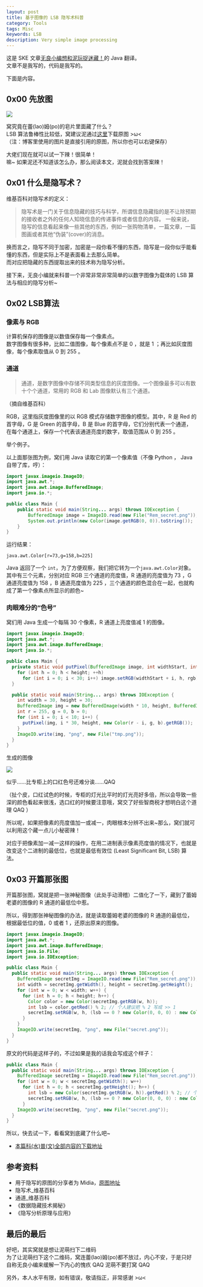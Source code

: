 ```yaml
---
layout: post
title: 基于图像的 LSB 隐写术科普
category: Tools
tags: Misc
keywords: LSB
description: Very simple image processing
---
```


这是 SKE 文章[无良小编想和泥玩捉迷藏！](https://zhuanlan.zhihu.com/p/32092460)的 Java 翻译。  
文章不是我写的，代码是我写的。

下面是内容。

## 0x00 先放图

![](https://raw.githubusercontent.com/SKE48Cyto/Rem_steg/master/Rem_secret.png)

窝究竟在蕾(lao)姆(po)的皂片里面藏了什么？  
LSB 算法鲁棒性比较低，窝建议泥通过[这里](https://raw.githubusercontent.com/SKE48Cyto/Rem_steg/master/Rem_secret.png)下载原图 >ω<  
（注：博客里使用的图片是直接引用的原图，所以你也可以右键保存）

大佬们现在就可以试一下辣！很简单！  
嘛\~ 如果泥还不知道该怎么办，那么阅读本文，泥就会找到答案辣！

## 0x01 什么是隐写术？

维基百科对隐写术的定义：

> 隐写术是一门关于信息隐藏的技巧与科学，所谓信息隐藏指的是不让除预期的接收者之外的任何人知晓信息的传递事件或者信息的内容。
一般来说，隐写的信息看起来像一些其他的东西，例如一张购物清单，一篇文章，一篇图画或者其他“伪装”(cover)的消息。

换而言之，隐写不同于加密，加密是一段你看不懂的东西，隐写是一段你似乎能看懂的东西，但是实际上不是表面看上去那么简单。  
而对应把隐藏的东西提取出来的技术称为隐写分析。

接下来，无良小编就来科普一个非常非常非常简单的以数字图像为载体的 LSB 算法与相应的隐写分析\~

## 0x02 LSB算法

### 像素与 RGB

计算机保存的图像是以数值保存每一个像素点。  
数字图像有很多种，比如二值图像，每个像素点不是 0 ，就是 1 ；再比如灰度图像，每个像素取值从 0 到 255 。

### 通道

> 通道，是数字图像中存储不同类型信息的灰度图像。一个图像最多可以有数十个个通道，常用的 RGB 和 Lab 图像默认有三个通道。

（摘自维基百科）

RGB，这里指灰度图像里的以 RGB 模式存储数字图像的模型。其中，R 是 Red 的首字母，G 是 Green 的首字母，B 是 Blue 的首字母，它们分别代表一个通道，在每个通道上，保存一个代表该通道亮度的数字，取值范围从 0 到 255 。

举个例子。

以上面那张图为例，窝们用 Java 读取它的第一个像素值（不像 Python ， Java 自带了库，哼）：

```java
import javax.imageio.ImageIO;
import java.awt.*;
import java.awt.image.BufferedImage;
import java.io.*;

public class Main {
	public static void main(String... args) throws IOException {
		BufferedImage image = ImageIO.read(new File("Rem_secret.png"));
		System.out.println(new Color(image.getRGB(0, 0)).toString());
	}
}
```

运行结果：

```
java.awt.Color[r=73,g=158,b=225]
```

Java 返回了一个 `int`，为了方便观察，我们把它转为一个`java.awt.Color`对象。  
其中有三个元素，分别对应 RGB 三个通道的亮度值，R 通道的亮度值为 73 ，G 通道亮度值为 158 ，B 通道亮度值为 225 ，三个通道的颜色混合在一起，也就构成了第一个像素点所显示的颜色~

### 肉眼难分的“色号”

窝们用 Java 生成一个每隔 30 个像素，R 通道上亮度值减 1 的图像。

```java
import javax.imageio.ImageIO;
import java.awt.*;
import java.awt.image.BufferedImage;
import java.io.*;

public class Main {
  private static void putPixel(BufferedImage image, int widthStart, int height, int rgb) {
    for (int h = 0; h < height; ++h)
      for (int i = 0; i < 30; i++) image.setRGB(widthStart + i, h, rgb);
  }

  public static void main(String... args) throws IOException {
    int width = 30, height = 30;
    BufferedImage img = new BufferedImage(width * 10, height, BufferedImage.TYPE_INT_RGB);
    int r = 255, g = 0, b = 0;
    for (int i = 0; i < 10; i++) {
      putPixel(img, i * 30, height, new Color(r - i, g, b).getRGB());
    }
    ImageIO.write(img, "png", new File("tmp.png"));
  }
}
```

生成的图像

![](https://raw.githubusercontent.com/SKE48Cyto/Rem_steg/master/tmp.png)

似乎……比专柜上的口红色号还难分诶……QAQ

（扯个皮，口红试色的时候，专柜的灯光比平时的灯光亮好多倍，所以会导致一些深的颜色看起来很浅，选口红的时候要注意哦，窝交了好些智商税才想明白这个道理 QAQ ）

所以呢，如果把像素的亮度值加一或减一，肉眼根本分辨不出来~那么，窝们就可以利用这个藏一点儿小秘密辣！

对应于把像素加一减一这样的操作，在用二进制表示像素亮度值的情况下，也就是改变这个二进制的最低位，也就是最低有效位 (Least Significant Bit, LSB) 算法。

## 0x03 开篇那张图

开篇那张图，窝就是把一张神秘图像（此处手动滑稽）二值化了一下，藏到了蕾姆老婆的图像的 R 通道的最低位中惹。

所以，得到那张神秘图像的办法，就是读取蕾姆老婆的图像的 R 通道的最低位，根据最低位的值，0 或者 1 ，还原出原来的图像。

```java
import javax.imageio.ImageIO;
import java.awt.*;
import java.awt.image.BufferedImage;
import java.io.File;
import java.io.IOException;

public class Main {
  public static void main(String... args) throws IOException {
    BufferedImage secretImg = ImageIO.read(new File("Rem_secret.png"));
    int width = secretImg.getWidth(), height = secretImg.getHeight();
    for (int w = 0; w < width; w++) {
      for (int h = 0; h < height; h++) {
        Color color = new Color(secretImg.getRGB(w, h));
        int lsb = color.getRed() % 2; // 个人建议把 % 2 写成 >> 1
        secretImg.setRGB(w, h, (lsb == 0 ? new Color(0, 0, 0) : new Color(255, 255, 255)).getRGB());
      }
    }
    ImageIO.write(secretImg, "png", new File("secret.png"));
  }
}
```

原文的代码是这样子的，不过如果是我的话我会写成这个样子：

```java
public class Main {
  public static void main(String... args) throws IOException {
    BufferedImage secretImg = ImageIO.read(new File("Rem_secret.png"));
    for (int w = 0; w < secretImg.getWidth(); w++)
      for (int h = 0; h < secretImg.getHeight(); h++) {
        int lsb = new Color(secretImg.getRGB(w, h)).getRed() % 2; // 个人建议把 % 2 写成 >> 1
        secretImg.setRGB(w, h, (lsb == 0 ? new Color(0, 0, 0) : new Color(255, 255, 255)).getRGB());
      }
    ImageIO.write(secretImg, "png", new File("secret.png"));
  }
}
```

所以，快去试一下，看看窝到底藏了什么吧~

+ [本篇科(水)普(文)全部内容的下载地址](https://github.com/SKE48Cyto/Rem_steg)

## 参考资料

+ 用于隐写的原图的分享者为 Midia，[原图地址](https://wall.alphacoders.com/big.php?i=729168)
+ 隐写术_维基百科
+ 通道_维基百科
+ 《数据隐藏技术揭秘》
+ 《隐写分析原理与应用》

## 最后的最后

好吧，其实窝就是想让泥萌扫下二维码  
为了让泥萌扫下这个二维码，窝连蕾(lao)姆(po)都不放过，内心不安，于是只好自称无良小编来缓解一下内心的愧疚 QAQ 泥萌不要打窝 QAQ

另外，本人水平有限，如有错误，敬请指正，非常感谢 >ω<
